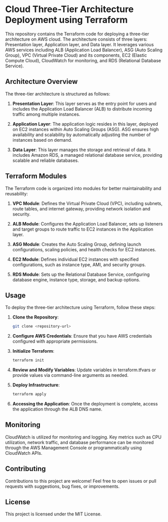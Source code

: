 # Cloud Three-Tier Architecture Deployment using Terraform

This repository contains the Terraform code for deploying a three-tier architecture on AWS cloud. The architecture consists of three layers: Presentation layer, Application layer, and Data layer. It leverages various AWS services including ALB (Application Load Balancer), ASG (Auto Scaling Group), VPC (Virtual Private Cloud) and its components, EC2 (Elastic Compute Cloud), CloudWatch for monitoring, and RDS (Relational Database Service).

## Architecture Overview

The three-tier architecture is structured as follows:

1. **Presentation Layer**: This layer serves as the entry point for users and includes the Application Load Balancer (ALB) to distribute incoming traffic among multiple instances.

2. **Application Layer**: The application logic resides in this layer, deployed on EC2 instances within Auto Scaling Groups (ASG). ASG ensures high availability and scalability by automatically adjusting the number of instances based on demand.

3. **Data Layer**: This layer manages the storage and retrieval of data. It includes Amazon RDS, a managed relational database service, providing scalable and reliable databases.

## Terraform Modules

The Terraform code is organized into modules for better maintainability and reusability:

1. **VPC Module**: Defines the Virtual Private Cloud (VPC), including subnets, route tables, and internet gateway, providing network isolation and security.

2. **ALB Module**: Configures the Application Load Balancer, sets up listeners and target groups to route traffic to EC2 instances in the Application layer.

3. **ASG Module**: Creates the Auto Scaling Group, defining launch configurations, scaling policies, and health checks for EC2 instances.

4. **EC2 Module**: Defines individual EC2 instances with specified configurations, such as instance type, AMI, and security groups.

5. **RDS Module**: Sets up the Relational Database Service, configuring database engine, instance type, storage, and backup options.

## Usage

To deploy the three-tier architecture using Terraform, follow these steps:

1. **Clone the Repository**:
   ```bash
   git clone <repository-url>

2. **Configure AWS Credentials**:
   Ensure that you have AWS credentials configured with appropriate permissions.

3. **Initialize Terraform**:
   ```bash
   terraform init

4. **Review and Modify Variables**:
   Update variables in terraform.tfvars or provide values via command-line arguments as needed.

5. **Deploy Infrastructure**:
    ```bash
   terraform apply

7. **Accessing the Application**:
   Once the deployment is complete, access the application through the ALB DNS name.


## Monitoring

CloudWatch is utilized for monitoring and logging. Key metrics such as CPU utilization, network traffic, and database performance can be monitored through the AWS Management Console or programmatically using CloudWatch APIs.

## Contributing

Contributions to this project are welcome! Feel free to open issues or pull requests with suggestions, bug fixes, or improvements.

## License

This project is licensed under the MIT License.


